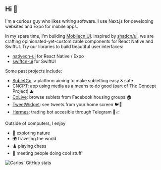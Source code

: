 ## Hi 👋

I'm a curious guy who likes writing software. I use Next.js for developing websites and Expo for mobile apps.

In my spare time, I'm building [Mobilecn UI](https://mobilecn.lol). Inspired by [shadcn/ui](https://github.com/shadcn-ui/ui), we are crafting opinionated-yet-customizable components for React Native and SwiftUI. Try our libraries to build beautiful user interfaces:
- [nativecn-ui](https://github.com/Mobilecn-UI/nativecn-ui) for React Native / Expo
- [swiftcn-ui](https://github.com/Mobilecn-UI/swiftcn-ui) for SwiftUI

Some past projects include:
- [SubletGo](https://subletgo.com): a platform aiming to make subletting easy & safe
- [CNCPT](https://apps.apple.com/us/app/cncpt/id1662094973): app using media as a means to do good (part of The Concept Project) ⛰️
- [CoLive](https://www.getcolive.com): browse sublets from Facebook housing groups 🏠
- [TweetWidget](https://trytweetwidget.com): see tweets from your home screen 🐦📲
- [Hermes](https://github.com/carlos-garciamoran/hermes): trading bot accesible through Telegram 🔔📈

Outside of computers, I enjoy
- 🌲 exploring nature
- 🌍 traveling the world
- ♟️ playing chess
- 🤝 meeting people doing cool stuff

<img src="https://github-readme-stats.vercel.app/api?username=carlos-garciamoran&show_icons=true&line_height=30&count_private=true&theme=dark" alt="Carlos' GitHub stats" />
<!--<div align="center">
  <img src="https://github.com/carlos-garciamoran/github-stats/blob/master/generated/overview.svg#gh-dark-mode-only" />
  <img src="https://github.com/carlos-garciamoran/github-stats/blob/master/generated/languages.svg#gh-dark-mode-only" />
  <img src="https://github.com/carlos-garciamoran/github-stats/blob/master/generated/overview.svg#gh-dark-mode-only#gh-light-mode-only" />
  <img src="https://github.com/carlos-garciamoran/github-stats/blob/master/generated/languages.svg#gh-dark-mode-only#gh-light-mode-only" />
</div>-->
